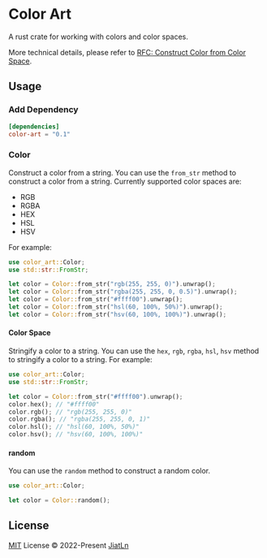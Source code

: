# Color Art
A rust crate for working with colors and color spaces.

More technical details, please refer to [RFC: Construct Color from Color Space](./rfcs/001-Construct%20Color%20from%20Color%20Space.md).

## Usage

### Add Dependency

```toml
[dependencies]
color-art = "0.1"
```

### Color

Construct a color from a string. You can use the `from_str` method to construct a color from a string. Currently supported color spaces are:

- RGB
- RGBA
- HEX
- HSL
- HSV

For example:

```rust
use color_art::Color;
use std::str::FromStr;

let color = Color::from_str("rgb(255, 255, 0)").unwrap();
let color = Color::from_str("rgba(255, 255, 0, 0.5)").unwrap();
let color = Color::from_str("#ffff00").unwrap();
let color = Color::from_str("hsl(60, 100%, 50%)").unwrap();
let color = Color::from_str("hsv(60, 100%, 100%)").unwrap();
```

#### Color Space

Stringify a color to a string. You can use the `hex`, `rgb`, `rgba`, `hsl`, `hsv` method to stringify a color to a string. For example:

```rust
use color_art::Color;
use std::str::FromStr;

let color = Color::from_str("#ffff00").unwrap();
color.hex(); // "#ffff00"
color.rgb(); // "rgb(255, 255, 0)"
color.rgba(); // "rgba(255, 255, 0, 1)"
color.hsl(); // "hsl(60, 100%, 50%)"
color.hsv(); // "hsv(60, 100%, 100%)"
```

#### random

You can use the `random` method to construct a random color.

```rust
use color_art::Color;

let color = Color::random();
```

## License

[MIT](./LICENSE) License © 2022-Present [JiatLn](https://github.com/JiatLn)

